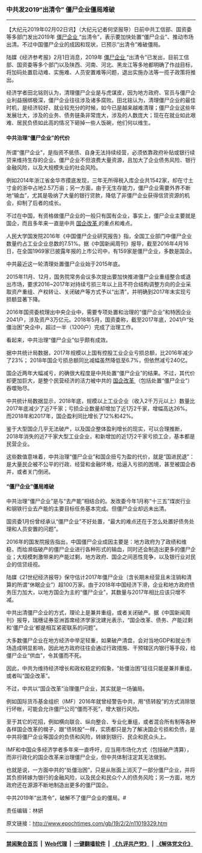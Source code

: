 ### 中共发2019“出清令” 僵尸企业僵局难破
------------------------

<p>
 【大纪元2019年02月02日讯】（大纪元记者何坚报导）日前中共工信部、国资委等多部门发出2019年
 <a href="http://www.epochtimes.com/gb/tag/%E5%83%B5%E5%B0%B8%E4%BC%81%E4%B8%9A.html">
  僵尸企业
 </a>
 “出清令”，表示要加快处置“僵尸企业”、推动市场出清。不过中国僵尸企业的成因和现状，已预示“出清令”难破僵局。
</p>
<p>
 陆媒《经济参考报》2月1日消息，2019年
 <a href="http://www.epochtimes.com/gb/tag/%E5%83%B5%E5%B0%B8%E4%BC%81%E4%B8%9A.html">
  僵尸企业
 </a>
 “出清令”已发出，目前工信部、国资委等多个部门以及陕西、河南、河北、黑龙江等多地都明确了作战目标，将加码处置启动难、实施难、人员安置难等问题，退出实施办法等一揽子政策将推出。
</p>
<p>
 经济学者田北铭则认为，清理僵尸企业是与虎谋皮，因为地方政府、官员与僵尸企业利益捆绑极深，僵尸企业往往涉及诸多腐败。田北铭认为，清理僵尸企业的最佳时机，是经济较好、就业较充分的时候，如今已是越来越难清理；僵尸企业这些年发展壮大，涉及的业务、债务链条非常庞大，涉及的人数庞大；现在在就业如此艰难、居民负债如此高的情况下砸掉一些人饭碗，他们何以维生。
</p>
<p>
 <center>
 </center>
</p>
<h4>
 中共治理“僵尸企业”的代价
</h4>
<p>
 所谓“僵尸企业”，是指资不抵债、自身无法持续经营，必须依靠政府补贴或银行续贷来维持生存的企业。僵尸企业不但浪费大量资源，且加大了企业债务风险、银行金融风险，以及大规模失业的社会风险。
</p>
<p>
 例如2014年浙江省金华市摸底发现，三年无所得税入库企业共1542家，却在寸土寸金的浙中占地2.57万亩；另一方面，由于无生存能力，僵尸企业需要外界不断地“输血”，尤其是吸纳了大量的银行贷款，降低了非僵尸企业获得信贷资源的机会，抑制了后者的成长。
</p>
<p>
 不过在中国，有资格做僵尸企业的一般只有国有企业，事实上，僵尸企业主要就是国企，而且多年来一直是中共
 <a href="http://www.epochtimes.com/gb/tag/%E5%9B%BD%E4%BC%81%E6%94%B9%E9%9D%A9.html">
  国企改革
 </a>
 的重点和难点。
</p>
<p>
 人民大学国发院2016年《中国僵尸企业研究报告》指，全国工业部门中僵尸企业数量约占工业企业总数的7.51%。据《中国新闻周刊》报导，截至2016年4月16日，在全国1969家已披露年报的上市公司中，有159家是僵尸企业，多数是国企。
</p>
<p>
 中共最近这一轮清理处置僵尸企业始于2015年底。
</p>
<p>
 2015年11月、12月，国务院常务会议多次提出要加快推进僵尸企业重组整合或退出市场，要求2016~2017年对持续亏损三年以上且不符合结构调整方向的企业采取资产重组、产权转让、关闭破产等方式予以“出清”，并明确到2017年末实现亏损额显著下降。
</p>
<p>
 2016年国资委梳理出中央企业中，需要专项处置和治理的“僵尸企业”和特困企业2041户，涉及资产3万亿元。2018年5月，国资委称，截至2017年底，2041户“处僵治困”央企中，超过一半（1200户）完成了治理工作。
</p>
<p>
 看起来，中共治理“僵尸企业”似乎颇有成效。
</p>
<p>
 据中共统计局数据，2017年规模以上国有控股工业企业亏损总额，比2016年减少了23%； 2018年国企亏损总额同比减幅虽然降低至6.7%，但依然减亏240亿。
</p>
<p>
 国企近两年大幅减亏，的确很大程度是中共处置“僵尸企业”的结果。不过，其代价却更加巨大，是整个民营经济的活力被中共的
 <a href="http://www.epochtimes.com/gb/tag/%E5%9B%BD%E4%BC%81%E6%94%B9%E9%9D%A9.html">
  国企改革
 </a>
 （包括处置“僵尸企业”）吞噬殆尽。
</p>
<p>
 中共统计局数据显示，2018年底，规模以上工业企业（收入2千万元以上）数量比2017年底减少了近7千家；亏损企业数量却增加了近1万2千家，增幅高达26%。而2018年和2017年，国企盈利同比增长了12%和42%。
</p>
<p>
 鉴于大型国企几乎无法破产，以及国企整体盈利增长的现实，可以合理推断，2018年消失的近7千家大型工业企业，和新增加的近1万2千家亏损工企，基本都是民营企业。
</p>
<p>
 这些数值意味着，中共治理“僵尸企业”和国企扭亏为盈的代价，就是“国进民退”：是大量民企被不公平的行政、经营和金融环境，给逼入亏损的困境，甚至被国企吞并，或者关门倒闭。
</p>
<h4>
 “僵尸企业”僵局难破
</h4>
<p>
 中共治理“僵尸企业”是与“去产能”相结合的。发改委今年1月称“十三五”煤炭行业和钢铁行业去产能的主要目标任务基本完成。但僵尸企业却远未出清。
</p>
<p>
 国资委1月份曾经承认“僵尸企业”不好处置，“最大的难点还在于怎么处置好债务处理和人员安置的问题”。
</p>
<p>
 2016年的国发院报告指出，中国僵尸企业成因主要是：地方政府为了政绩和维稳，而给濒临破产的僵尸企业进行各种形式的输血，同时还会制造出更多的僵尸企业；大规模刺激带来的产能过剩，地方政府、国企之间恶性竞争，以及银行业对民企的信贷歧视。
</p>
<p>
 陆媒《21世纪经济报导》保守估计2017年僵尸企业（含长期未经营且未注销和清算的所谓“休眠企业”）超100万家。由于2018年中国经济下滑，企业和地方政府债务压力加大，以地方国企为主的“僵尸企业”，其数量与2017年相比应该只增不减。
</p>
<p>
 中共出清僵尸企业的方式，理论上是兼并重组，或者关闭破产。据《中国新闻周刊》报导，瑞穗证券亚洲首席经济学家沈建光表示，“国企改革、债务、产能过剩和‘僵尸企业’都是相互紧密联系的问题”。
</p>
<p>
 大多数僵尸企业在地方经济中举足轻重，如果破产清盘，会对当地GDP和就业市场造成明显影响，因此地方政府往往会通过行政措施、干预辖区内银行等手段，给僵尸企业“供血”，令其僵而不死。
</p>
<p>
 因此，中共为维持经济增长和政权稳定的假象，“处僵治困”往往只能是兼并重组，或者叫“国企改革”。
</p>
<p>
 不过，中共以“国企改革”治理僵尸企业，其实就是一场骗局。
</p>
<p>
 例如国际货币基金组织（IMF）2016年就曾经警告中共，用“债转股”的方式消除银行坏帐，可能会允许僵尸公司“僵而不死”，增大银行风险。
</p>
<p>
 至于其它的花招，例如横向联合、纵向整合、专业化重组，或者混合所有制等各种各样国企改革的幌子，跟“债转股”一样，实质都只是为了解决国企亏损和负债，是中共将僵尸企业等国企的负债和风险，转嫁到银行、民企和民众头上。
</p>
<p>
 IMF和中国众多经济学者多年来一直呼吁，应当用市场化方式（包括破产清算），而非行政化的国企改革来治理僵尸企业，但中共体制注定其无法做到。
</p>
<p>
 也就是说，一方面中共的“处僵治困”，只是从账面上消灭了一部分僵尸企业，并将其负担转嫁为银行的金融风险，以及民企和民众个人的债务风险；另一方面，地方政府还在源源不断地制造出更多的僵尸国企。
</p>
<p>
 中共2019年“出清令”，破解不了僵尸企业的僵局。#
</p>
<p>
 责任编辑：林妍
</p>

原文链接：http://www.epochtimes.com/gb/19/2/2/n11019329.htm


------------------------
#### [禁闻聚合首页](https://github.com/gfw-breaker/banned-news/blob/master/README.md) &nbsp;|&nbsp; [Web代理](https://github.com/gfw-breaker/open-proxy/blob/master/README.md) &nbsp;|&nbsp; [一键翻墙软件](https://github.com/gfw-breaker/nogfw/blob/master/README.md) &nbsp;|&nbsp; [《九评共产党》](https://github.com/gfw-breaker/9ping.md/blob/master/README.md#九评之一评共产党是什么) &nbsp;|&nbsp; [《解体党文化》](https://github.com/gfw-breaker/jtdwh.md/blob/master/README.md#绪论)